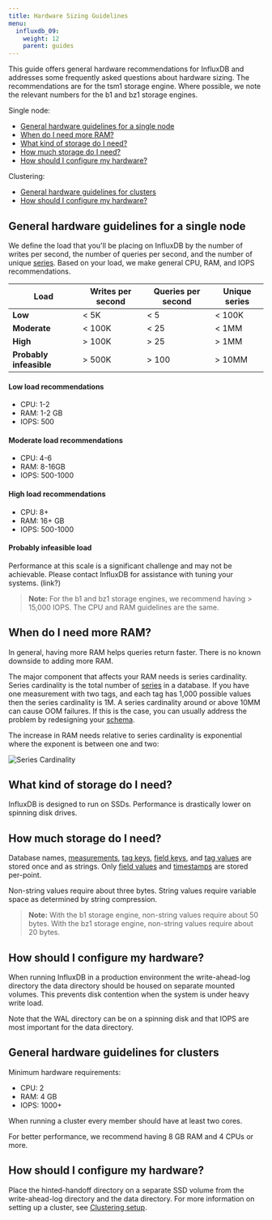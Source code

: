```yaml
---
title: Hardware Sizing Guidelines
menu:
  influxdb_09:
    weight: 12
    parent: guides
---
```


This guide offers general hardware recommendations for InfluxDB and addresses some frequently asked questions about hardware sizing. The recommendations are for the tsm1 storage engine. Where possible, we note the relevant numbers for the b1 and bz1 storage engines.

Single node:

* [General hardware guidelines for a single node](/influxdb/v0.9/guides/hardware_sizing/#general-hardware-guidelines-for-a-single-node)
* [When do I need more RAM?](/influxdb/v0.9/guides/hardware_sizing/#when-do-i-need-more-ram)
* [What kind of storage do I need?](/influxdb/v0.9/guides/hardware_sizing/#what-kind-of-storage-do-i-need)
* [How much storage do I need?](/influxdb/v0.9/guides/hardware_sizing/#how-much-storage-do-i-need)
* [How should I configure my hardware?](/influxdb/v0.9/guides/hardware_sizing/#how-should-i-configure-my-hardware)

Clustering:

* [General hardware guidelines for clusters](/influxdb/v0.9/guides/hardware_sizing/#general-hardware-guidelines-for-clusters)
* [How should I configure my hardware?](/influxdb/v0.9/guides/hardware_sizing/#how-should-i-configure-my-hardware-1)

## General hardware guidelines for a single node

We define the load that you'll be placing on InfluxDB by the number of writes per second, the number of queries per second, and the number of unique [series](/influxdb/v0.9/concepts/glossary/#series). Based on your load, we make general CPU, RAM, and IOPS recommendations.

| Load         | Writes per second  | Queries per second | Unique series |
|--------------|----------------|----------------|---------------|
|  **Low**         |  < 5K         |  < 5           |  < 100K         |
|  **Moderate**    |  < 100K        |  < 25          |  < 1MM        |
|  **High**        |  > 100K        |  > 25          |  > 1MM        |
| **Probably infeasible**  |  > 500K        |  > 100         |  > 10MM       |


#### Low load recommendations
* CPU: 1-2   
* RAM: 1-2 GB   
* IOPS: 500   

#### Moderate load recommendations
* CPU: 4-6  
* RAM: 8-16GB  
* IOPS: 500-1000  

#### High load recommendations
* CPU: 8+  
* RAM: 16+ GB  
* IOPS: 500-1000  

#### Probably infeasible load
Performance at this scale is a significant challenge and may not be achievable. Please contact InfluxDB for assistance with tuning your systems. (link?)

> **Note:** For the b1 and bz1 storage engines, we recommend having > 15,000 IOPS. The CPU and RAM guidelines are the same.

## When do I need more RAM?
In general, having more RAM helps queries return faster. There is no known downside to adding more RAM.

The major component that affects your RAM needs is series cardinality. Series cardinality is the total number of [series](/influxdb/v0.9/concepts/glossary/#series) in a database. If you have one measurement with two tags, and each tag has 1,000 possible values then the series cardinality is 1M. A series cardinality around or above 10MM can cause OOM failures. If this is the case, you can usually address the problem by redesigning your [schema](/influxdb/v0.9/concepts/glossary/#schema).

The increase in RAM needs relative to series cardinality is exponential where the exponent is between one and two:

![Series Cardinality](/img/series-cardinality.png)

## What kind of storage do I need?
InfluxDB is designed to run on SSDs.  Performance is drastically lower on spinning disk drives.

## How much storage do I need?
Database names, [measurements](/influxdb/v0.9/concepts/glossary/#measurement), [tag keys](/influxdb/v0.9/concepts/glossary/#tag-key), [field keys](/influxdb/v0.9/concepts/glossary/#field-key), and [tag values](/influxdb/v0.9/concepts/glossary/#tag-value) are stored once and as strings. Only [field values](/influxdb/v0.9/concepts/glossary/#field-value) and [timestamps](/influxdb/v0.9/concepts/glossary/#timestamp) are stored per-point.

Non-string values require about three bytes. String values require variable space as determined by string compression.

> **Note:** With the b1 storage engine, non-string values require about 50 bytes. With the bz1 storage engine, non-string values require about 20 bytes.

## How should I configure my hardware?
When running InfluxDB in a production environment the write-ahead-log directory the data directory should be housed on separate mounted volumes. This prevents disk contention when the system is under heavy write load.

Note that the WAL directory can be on a spinning disk and that IOPS are most important for the data directory.

## General hardware guidelines for clusters

Minimum hardware requirements:

* CPU: 2
* RAM: 4 GB
* IOPS: 1000+

When running a cluster every member should have at least two cores.

For better performance, we recommend having 8 GB RAM and 4 CPUs or more.

## How should I configure my hardware?
Place the hinted-handoff directory on a separate SSD volume from the write-ahead-log directory and the data directory. For more information on setting up a cluster, see [Clustering setup](/influxdb/v0.9/guides/clustering/).
